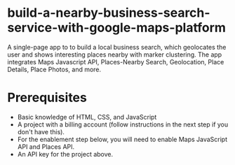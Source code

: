 # build-a-nearby-business-search-service-with-google-maps-platform
A single-page app to to build a local business search, which geolocates the user and shows interesting places nearby with marker clustering. The app integrates Maps Javascript API, Places-Nearby Search, Geolocation, Place Details, Place Photos, and more.

# Prerequisites
- Basic knowledge of HTML, CSS, and JavaScript
- A project with a billing account (follow instructions in the next step if you don't have this).
- For the enablement step below, you will need to enable Maps JavaScript API and Places API.
- An API key for the project above.

